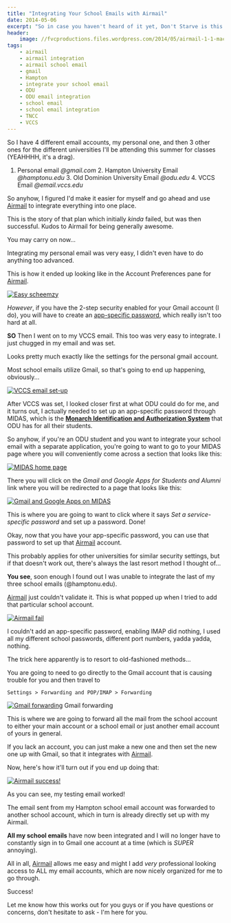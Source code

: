 ```yaml
---
title: "Integrating Your School Emails with Airmail"
date: 2014-05-06
excerpt: "So in case you haven't heard of it yet, Don't Starve is this awesome Indie game."
header:
    image: //fvcproductions.files.wordpress.com/2014/05/airmail-1-1-mac.png?w=1024&h=436&crop=1
tags:
    - airmail
    - airmail integration
    - airmail school email
    - gmail
    - Hampton
    - integrate your school email
    - ODU
    - ODU email integration
    - school email
    - school email integration
    - TNCC
    - VCCS
---
```

 So I have 4 different email accounts, my personal one, and then 3 other ones for the different universities I'll be attending this summer for classes (YEAHHHH, it's a drag).

1. Personal email *@gmail.com* 2. Hampton University Email *@hamptonu.edu* 3. Old Dominion University Email *@odu.edu* 4. VCCS Email *@email.vccs.edu*

So anyhow, I figured I'd make it easier for myself and go ahead and use [Airmail](//airmailapp.com) to integrate everything into one place.

This is the story of that plan which initially *kinda* failed, but was then successful. Kudos to Airmail for being generally awesome.

You may carry on now...

Integrating my personal email was very easy, I didn't even have to do anything too advanced.

This is how it ended up looking like in the Account Preferences pane for [Airmail](//airmailapp.com).

[![Easy scheemzy](//fvcproductions.files.wordpress.com/2014/05/screen-shot-2014-05-06-at-8-29-43-pm1.png)](//fvcproductions.files.wordpress.com/2014/05/screen-shot-2014-05-06-at-8-29-43-pm1.png)

*However*, if you have the 2-step security enabled for your Gmail account (I do), you will have to create an [app-specific password](//support.google.com/accounts/answer/185833?hl=en), which really isn't too hard at all.

**SO** Then I went on to my VCCS email. This too was very easy to integrate. I just chugged in my email and was set.

Looks pretty much exactly like the settings for the personal gmail account.

Most school emails utilize Gmail, so that's going to end up happening, obviously...

[![VCCS email set-up](//fvcproductions.files.wordpress.com/2014/05/screen-shot-2014-05-06-at-4-48-49-pm.png)](//fvcproductions.files.wordpress.com/2014/05/screen-shot-2014-05-06-at-4-48-49-pm.png)

After VCCS was set, I looked closer first at what ODU could do for me, and it turns out, I actually needed to set up an app-specific password through MIDAS, which is the **[Monarch Identification and Authorization System](//midas.odu.edu)** that ODU has for all their students.

So anyhow, if you're an ODU student and you want to integrate your school email with a separate application, you're going to want to go to your MIDAS page where you will conveniently come across a section that looks like this:

[![MIDAS home page](//fvcproductions.files.wordpress.com/2014/05/screen-shot-2014-05-06-at-4-53-53-pm.png)](//fvcproductions.files.wordpress.com/2014/05/screen-shot-2014-05-06-at-4-53-53-pm.png)

There you will click on the *Gmail and Google Apps for Students and Alumni* link where you will be redirected to a page that looks like this:

[![Gmail and Google Apps on MIDAS](//fvcproductions.files.wordpress.com/2014/05/screen-shot-2014-05-06-at-4-55-04-pm.png)](//fvcproductions.files.wordpress.com/2014/05/screen-shot-2014-05-06-at-4-55-04-pm.png)

This is where you are going to want to click where it says *Set a service-specific password* and set up a password. Done!

Okay, now that you have your app-specific password, you can use that password to set up that [Airmail](//airmailapp.com) account.

This probably applies for other universities for similar security settings, but if that doesn't work out, there's always the last resort method I thought of...

**You see**, soon enough I found out I was unable to integrate the last of my three school emails (@hamptonu.edu).

[Airmail](//airmailapp.com) just couldn't validate it. This is what popped up when I tried to add that particular school account.

[![Airmail fail](//fvcproductions.files.wordpress.com/2014/05/screen-shot-2014-05-06-at-4-34-54-pm.png)](//fvcproductions.files.wordpress.com/2014/05/screen-shot-2014-05-06-at-4-34-54-pm.png)

I couldn't add an app-specific password, enabling IMAP did nothing, I used all my different school passwords, different port numbers, yadda yadda, nothing.

The trick here apparently is to resort to old-fashioned methods...

You are going to need to go directly to the Gmail account that is causing trouble for you and then travel to

`Settings > Forwarding and POP/IMAP > Forwarding`

[![Gmail forwarding](//fvcproductions.files.wordpress.com/2014/05/screen-shot-2014-05-06-at-4-13-48-pm.png)](//fvcproductions.files.wordpress.com/2014/05/screen-shot-2014-05-06-at-4-13-48-pm.png) Gmail forwarding

This is where we are going to forward all the mail from the school account to either your main account or a school email or just another email account of yours in general.

If you lack an account, you can just make a new one and then set the new one up with Gmail, so that it integrates with [Airmail](//airmailapp.com).

Now, here's how it'll turn out if you end up doing that:

[![Airmail success!](//fvcproductions.files.wordpress.com/2014/05/screen-shot-2014-05-06-at-8-06-35-pm.png)](//fvcproductions.files.wordpress.com/2014/05/screen-shot-2014-05-06-at-8-06-35-pm.png)

As you can see, my testing email worked!

The email sent from my Hampton school email account was forwarded to another school account, which in turn is already directly set up with my Airmail.

**All my school emails** have now been integrated and I will no longer have to constantly sign in to Gmail one account at a time (which is *SUPER* annoying).

All in all, [Airmail](//airmailapp.com) allows me easy and might I add *very* professional looking access to ALL my email accounts, which are now nicely organized for me to go through.

Success!

Let me know how this works out for you guys or if you have questions or concerns, don't hesitate to ask - I'm here for you.